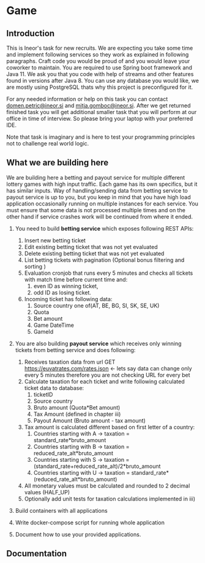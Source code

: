# Game

## Introduction

This is Ineor's task for new recruits. We are expecting you take some time and implement following services so they work
as explained in following paragraphs. Craft code you would be proud of and you would leave your coworker to maintain.
You are required to use Spring boot framework and Java 11. We ask you that you code with help of streams and other
features found in versions after Java 8. You can use any database you would like, we are mostly using PostgreSQL thats
why this project is preconfigured for it.

For any needed information or help on this task you can contact domen.petric@ineor.si and mitja.gomboc@ineor.si. After
we get returned finished task you will get additional smaller task that you will perform at our office in time of
interview. So please bring your laptop with your preferred IDE.

Note that task is imaginary and is here to test your programming principles not to challenge real world logic.

## What we are building here

We are building here a betting and payout service for multiple different lottery games with high input traffic. Each
game has its own specifics, but it has similar inputs. Way of handling/sending data from betting service to payout
service is up to you, but you keep in mind that you have high load application occasionally running on multiple
instances for each service. You must ensure that some data is not processed multiple times and on the other hand if
service crashes work will be continued from where it ended.

1) You need to build **betting service** which exposes following REST APIs:
    1) Insert new betting ticket
    2) Edit existing betting ticket that was not yet evaluated
    3) Delete existing betting ticket that was not yet evaluated
    4) List betting tickets with pagination (Optional bonus filtering and sorting )
    5) Evaluation cronjob that runs every 5 minutes and checks all tickets with match time before current time and:
        1) even ID as winning ticket,
        2) odd ID as losing ticket.
    6) Incoming ticket has following data:
        1) Source country one of(AT, BE, BG, SI, SK, SE, UK)
        2) Quota
        3) Bet amount
        4) Game DateTime
        5) GameId

2) You are also building **payout service** which receives only winning tickets from betting service and does following:
    1) Receives taxation data from url GET https://euvatrates.com/rates.json <- lets say data can change only every 5
       minutes therefore you are not checking URL for every bet
    2) Calculate taxation for each ticket and write following calculated ticket data to database:
        1) ticketID
        2) Source country
        3) Bruto amount (Quota*Bet amount)
        4) Tax Amount (defined in chapter iii)
        5) Payout Amount (Bruto amount - tax amount)
    3) Tax amount is calculated different based on first letter of a country:
        1) Countries starting with A -> taxation = standard_rate*bruto_amount
        2) Countries starting with B -> taxation = reduced_rate_alt*bruto_amount
        3) Countries starting with S -> taxation = (standard_rate+reduced_rate_alt)/2*bruto_amount
        4) Countries starting with U -> taxation = standard_rate*(reduced_rate_alt*bruto_amount)
    4) All monetary values must be calculated and rounded to 2 decimal values (HALF_UP)
    5) Optionally add unit tests for taxation calculations implemented in iii)
3) Build containers with all applications
4) Write docker-compose script for running whole application
5) Document how to use your provided applications.

## Documentation

